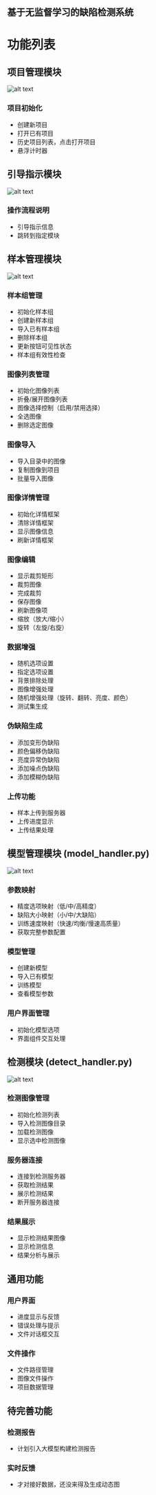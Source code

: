 基于无监督学习的缺陷检测系统
---

# 功能列表

## 项目管理模块

![alt text](image-3.png)

### 项目初始化
- 创建新项目
- 打开已有项目
- 历史项目列表，点击打开项目
- 悬浮计时器

## 引导指示模块

![alt text](image-4.png)

### 操作流程说明
- 引导指示信息
- 跳转到指定模块

## 样本管理模块

![alt text](image-5.png)

### 样本组管理
- 初始化样本组
- 创建新样本组
- 导入已有样本组
- 删除样本组
- 更新按钮可见性状态
- 样本组有效性检查

### 图像列表管理
- 初始化图像列表
- 折叠/展开图像列表
- 图像选择控制（启用/禁用选择）
- 全选图像
- 删除选定图像

### 图像导入
- 导入目录中的图像
- 复制图像到项目
- 批量导入图像

### 图像详情管理
- 初始化详情框架
- 清除详情框架
- 显示图像信息
- 刷新详情框架

### 图像编辑
- 显示裁剪矩形
- 裁剪图像
- 完成裁剪
- 保存图像
- 刷新图像项
- 缩放（放大/缩小）
- 旋转（左旋/右旋）

### 数据增强
- 随机选项设置
- 指定选项设置
- 背景排除处理
- 图像增强处理
- 随机增强处理（旋转、翻转、亮度、颜色）
- 测试集生成

### 伪缺陷生成
- 添加变形伪缺陷
- 颜色偏移伪缺陷
- 亮度异常伪缺陷
- 添加噪点伪缺陷
- 添加模糊伪缺陷

### 上传功能
- 样本上传到服务器
- 上传进度显示
- 上传结果处理

## 模型管理模块 (model_handler.py)

![alt text](image-6.png)

### 参数映射
- 精度选项映射（低/中/高精度）
- 缺陷大小映射（小/中/大缺陷）
- 训练速度映射（快速/均衡/慢速高质量）
- 获取完整参数配置

### 模型管理
- 创建新模型
- 导入已有模型
- 训练模型
- 查看模型参数

### 用户界面管理
- 初始化模型选项
- 界面组件交互处理

## 检测模块 (detect_handler.py)

![alt text](image-2.png)

### 检测图像管理
- 初始化检测列表
- 导入检测图像目录
- 加载检测图像
- 显示选中检测图像

### 服务器连接
- 连接到检测服务器
- 获取检测结果
- 展示检测结果
- 断开服务器连接

### 结果展示
- 显示检测结果图像
- 显示检测信息
- 结果分析与展示

## 通用功能

### 用户界面
- 进度显示与反馈
- 错误处理与提示
- 文件对话框交互

### 文件操作
- 文件路径管理
- 图像文件操作
- 项目数据管理


## 待完善功能

### 检测报告
- 计划引入大模型构建检测报告

### 实时反馈
- 才对接好数据，还没来得及生成动态图